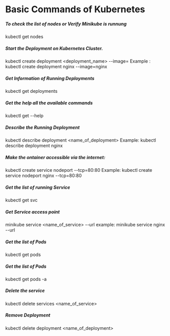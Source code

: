 

# Basic Commands of Kubernetes

##### To check the list of nodes or Verify Minikube is runnung
kubectl get nodes 

##### Start the Deployment on Kubernetes Cluster.
kubectl create deployment <deployment_name> --image=<imagename>
Example : kubectl create deployment nginx --image=nginx

##### Get Information of Running Deployments
kubectl get deployments

##### Get the help all the available commands
kubectl get --help  

##### Describe the Running Deployment
kubectl describe deployment <name_of_deployment>
Example: kubectl describe deployment nginx

##### Make the  ontainer accessible via the internet:
kubectl create service nodeport <deplymentname> --tcp=80:80
Example: kubectl create service nodeport nginx --tcp=80:80

##### Get the list of running Service 
kubectl get svc

##### Get Service access point 
minikube service <name_of_service> --url
example: minikube service nginx --url

##### Get the list of Pods 
kubectl get pods 

##### Get the list of Pods 
kubectl get pods -a

##### Delete the service 
kubectl delete services <name_of_service>

##### Remove Deployment 
kubectl delete deployment <name_of_deployment>

